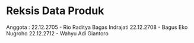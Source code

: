 # Reksis Data Produk
Anggota :
22.12.2705 - Rio Raditya Bagas Indrajati
22.12.2708 - Bagus Eko Nugroho
22.12.2712 - Wahyu Adi Giantoro
